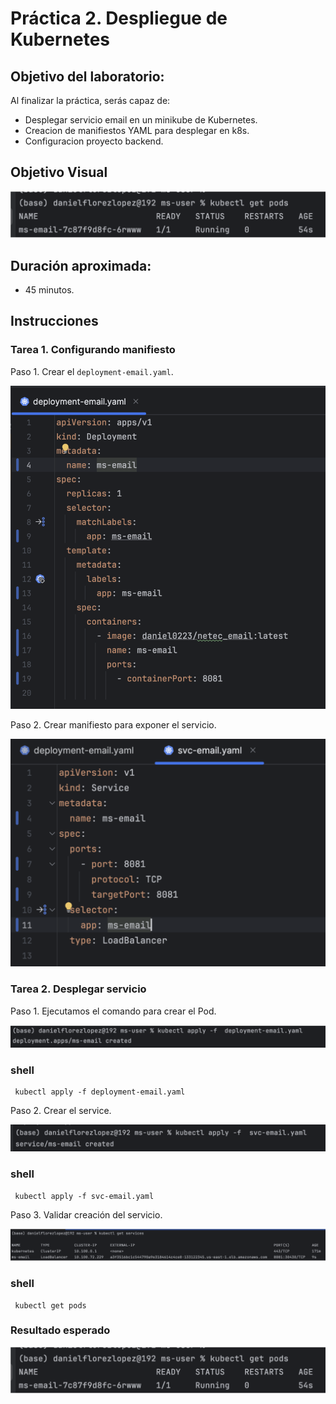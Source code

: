 # Práctica 2. Despliegue de Kubernetes

## Objetivo del laboratorio:
Al finalizar la práctica, serás capaz de:

- Desplegar servicio email en un minikube de Kubernetes.
- Creacion de manifiestos YAML para desplegar en k8s.
- Configuracion proyecto backend.

## Objetivo Visual

![diagrama1](../images/Capitulo2/cap2_obt_final.png)

## Duración aproximada:
- 45 minutos.
  
## Instrucciones

### Tarea 1. Configurando manifiesto

Paso 1. Crear el `deployment-email.yaml`.

![diagrama1](../images/Capitulo2/cap2_manifiesto1.png)

Paso 2. Crear manifiesto para exponer el servicio.

![diagrama1](../images/Capitulo2/cap2_manifiesto2.png)

### Tarea 2. Desplegar servicio

Paso 1. Ejecutamos el comando para crear el Pod.

![diagrama1](../images/Capitulo2/cap2_deploy1.png)

### shell
```shell
 kubectl apply -f deployment-email.yaml
```

Paso 2. Crear el service.

![diagrama1](../images/Capitulo2/cap2_deploy2.png)

### shell
```shell
 kubectl apply -f svc-email.yaml
```

Paso 3. Validar creación del servicio.

![diagrama1](../images/Capitulo2/cap2_deploy3.png)

### shell
```shell
 kubectl get pods
```


### Resultado esperado
![diagrama1](../images/Capitulo2/cap2_obt_final.png)
